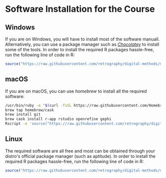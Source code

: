 # Software Installation for the Course

## Windows
If you are on Windows, you will have to install most of the software manuall. Alternatively, you can use a package manager such as [*Chocolatey*](https://chocolatey.org/) to install some of the tools. In order to install the required R packages hassle-free, run the following line of code in R:

```R
source("https://raw.githubusercontent.com/retrography/digital-methods/master/setup.R")
```

## macOS
If you are on macOS, you can use *homebrew* to install all the required software:

```bash
/usr/bin/ruby -e "$(curl -fsSL https://raw.githubusercontent.com/Homebrew/install/master/install)"
brew tap homebrew/cask
brew install git
brew cask install r-app rstudio openrefine gephi
Rscript -e 'source("https://raw.githubusercontent.com/retrography/digital-methods/master/setup.R")'
```

## Linux
The required software are all free and most can be obtained through your distro's official package manager (such as aptitude). In order to install the required R packages hassle-free, run the following line of code in R:

```R
source("https://raw.githubusercontent.com/retrography/digital-methods/master/setup.R")
```

